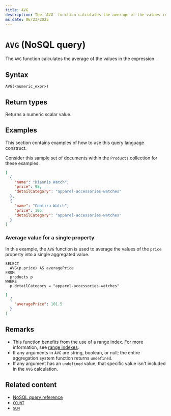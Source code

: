 ```yaml
---
title: AVG
description: The `AVG` function calculates the average of the values in the expression.
ms.date: 06/23/2025
---
```


# `AVG` (NoSQL query)

The `AVG` function calculates the average of the values in the expression.

## Syntax

```nosql
AVG(<numeric_expr>)
```

## Return types

Returns a numeric scalar value.

## Examples

This section contains examples of how to use this query language construct.

Consider this sample set of documents within the `Products` collection for these examples.

```json
[
  {
    "name": "Diannis Watch",
    "price": 98,
    "detailCategory": "apparel-accessories-watches"
  },
  {
    "name": "Confira Watch",
    "price": 105,
    "detailCategory": "apparel-accessories-watches"
  }
]
```

### Average value for a single property

In this example, the `AVG` function is used to average the values of the `price` property into a single aggregated value.

```nosql
SELECT
  AVG(p.price) AS averagePrice
FROM
  products p
WHERE
  p.detailCategory = "apparel-accessories-watches"
```

```json
[
  {
    "averagePrice": 101.5
  }
]
```

## Remarks

- This function benefits from the use of a range index. For more information, see [range indexes](/azure/cosmos-db/index-policy#includeexclude-strategy).
- If any arguments in `AVG` are string, boolean, or null; the entire aggregation system function returns `undefined`.
- If any argument has an `undefined` value, that specific value isn&#39;t included in the `AVG` calculation.

## Related content

- [NoSQL query reference](index.md)
- [`COUNT`](count.md)
- [`SUM`](sum.md)
